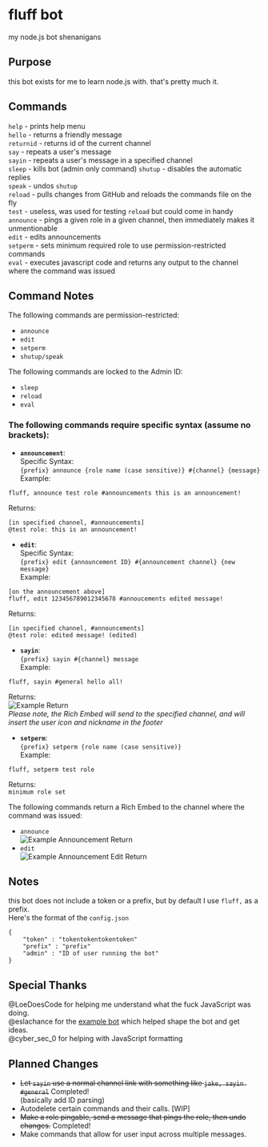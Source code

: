 # fluff bot
my node.js bot shenanigans

## Purpose
this bot exists for me to learn node.js with. that's pretty much it.

## Commands
`help` - prints help menu<br>
`hello` - returns a friendly message<br>
`returnid` - returns id of the current channel<br>
`say` - repeats a user's message<br>
`sayin` - repeats a user's message in a specified channel<br>
`sleep` - kills bot (admin only command)
`shutup` - disables the automatic replies<br>
`speak` - undos `shutup`<br>
`reload` - pulls changes from GitHub and reloads the commands file on the fly<br>
`test` - useless, was used for testing `reload` but could come in handy<br>
`announce` - pings a given role in a given channel, then immediately makes it unmentionable<br>
`edit` - edits announcements<br>
`setperm` - sets minimum required role to use permission-restricted commands<br>
`eval` - executes javascript code and returns any output to the channel where the command was issued

## Command Notes
The following commands are permission-restricted:
- `announce`<br>
- `edit`<br>
- `setperm`<br>
- `shutup/speak`<br>

The following commands are locked to the Admin ID:
- `sleep`<br>
- `reload`<br>
- `eval`<br>

### The following commands require specific syntax (assume no brackets):<br>
- **`announcement`**:<br>
Specific Syntax:<br>
`{prefix} announce {role name (case sensitive)} #{channel} {message}`<br>
Example:
```
fluff, announce test role #announcements this is an announcement!
```
Returns:
```
[in specified channel, #announcements]
@test role: this is an announcement!
```

 - **`edit`**:<br>
Specific Syntax: <br>
`{prefix} edit {announcement ID} #{announcement channel} {new message}`<br>
Example:
```
[on the announcement above]
fluff, edit 123456789012345678 #annoucements edited message!
```
Returns:
```
[in specified channel, #announcements]
@test role: edited message! (edited)
```

- **`sayin`**:<br>
`{prefix} sayin #{channel} message`<br>
Example:
```
fluff, sayin #general hello all!
```
Returns:<br>
![Example Return](https://i.imgur.com/ZqLrNNO.png)<br>
*Please note, the Rich Embed will send to the specified channel, and will insert the user icon and nickname in the footer*

- **`setperm`**:<br>
`{prefix} setperm {role name (case sensitive)}`<br>
Example:
```
fluff, setperm test role
```
Returns:<br>
`minimum role set`

The following commands return a Rich Embed to the channel where the command was issued:<br>
- `announce`<br>
![Example Announcement Return](https://i.imgur.com/7GelZyc.png)
- `edit`<br>
![Example Announcement Edit Return](https://i.imgur.com/2Ix8d70.png)<br>
## Notes
this bot does not include a token or a prefix, but by default I use `fluff,` as a prefix.<br>
Here's the format of the `config.json`<br>
```
{
    "token" : "tokentokentokentoken"
    "prefix" : "prefix"
    "admin" : "ID of user running the bot"
}
```

## Special Thanks
@LoeDoesCode for helping me understand what the fuck JavaScript was doing.<br>
@eslachance for the [example bot](https://gist.github.com/eslachance/3349734a98d30011bb202f47342601d3) which helped shape the bot and get ideas.<br>
@cyber_sec_0 for helping with JavaScript formatting

## Planned Changes
* ~~Let `sayin` use a normal channel link with something like `jake, sayin #general`~~ Completed!<br>
  (basically add ID parsing)<br>
* Autodelete certain commands and their calls. [WIP]<br>
* ~~Make a role pingable, send a message that pings the role, then undo changes.~~ Completed!<br>
* Make commands that allow for user input across multiple messages.